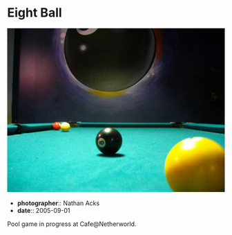 # Eight Ball

![A pool table](assets/2005-09-01-eight-ball.webp)

* **photographer**:: Nathan Acks
* **date**:: 2005-09-01

Pool game in progress at Cafe@Netherworld.
